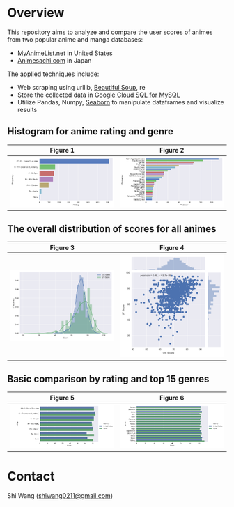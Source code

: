 Overview
========

This repository aims to analyze and compare the user scores of animes from two popular anime and manga databases:
- [MyAnimeList.net](https://myanimelist.net/) in United States
- [Animesachi.com](https://www.animesachi.com/) in Japan

The applied techniques include:
- Web scraping using urllib, [Beautiful Soup](https://www.crummy.com/software/BeautifulSoup/), re
- Store the collected data in [Google Cloud SQL for MySQL](https://cloud.google.com/sql/docs/mysql/)
- Utilize Pandas, Numpy, [Seaborn](https://seaborn.pydata.org/) to manipulate dataframes and visualize results

Histogram for anime **rating** and **genre**
------

Figure 1 | Figure 2
:-------------------------:|:-------------------------:
<img src="/fig/Rating_Count_Plot.png" width="500">  |  <img src="/fig/Producer_Count_Plot.png" width="500">

The overall distribution of scores for all animes
------

Figure 3 | Figure 4
:-------------------------:|:-------------------------:
<img src="/fig/Two_His_Plot.png" width="500"> | <img src="/fig/Two_Corr_Plot.png" width="500">

Basic comparison by rating and top 15 genres
------

Figure 5 | Figure 6
:-------------------------:|:-------------------------:
<img src="/fig/By_rating_Comparison_Plot.png" width="500"> | <img src="/fig/By_genre_Comparison_Plot.png" width="500">


Contact
=======

Shi Wang (<shiwang0211@gmail.com>)
